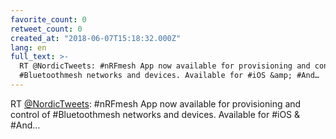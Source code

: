 ```yaml
---
favorite_count: 0
retweet_count: 0
created_at: "2018-06-07T15:18:32.000Z"
lang: en
full_text: >-
  RT @NordicTweets: #nRFmesh App now available for provisioning and control of
  #Bluetoothmesh networks and devices. Available for #iOS &amp; #And…
---
```


RT [@NordicTweets](https://twitter.com/NordicTweets): #nRFmesh App now available
for provisioning and control of #Bluetoothmesh networks and devices. Available
for #iOS &amp; #And…
